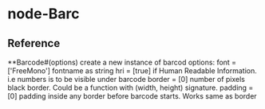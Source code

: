 node-Barc
=========




Reference
---------

**Barcode#(options)
create a new instance of barcod
options:
  font 	= ['FreeMono'] 	fontname as string
  hri 	= [true]		if Human Readable Information. i.e numbers is to be visible under barcode
  border  = [0]			number of pixels black border. Could be a function with (width, height) signature.
  padding = [0]			padding inside any border before barcode starts. Works same as border